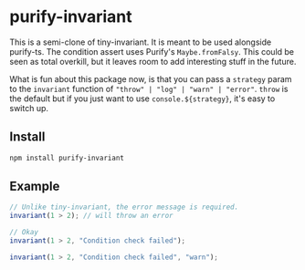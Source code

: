 # purify-invariant

This is a semi-clone of tiny-invariant. It is meant to be used alongside
purify-ts. The condition assert uses Purify's `Maybe.fromFalsy`. This could be
seen as total overkill, but it leaves room to add interesting stuff in the
future.

What is fun about this package now, is that you can pass a `strategy` param to
the `invariant` function of `"throw" | "log" | "warn" | "error"`. `throw` is
the default but if you just want to use `console.${strategy}`, it's easy to
switch up.

## Install

```sh
npm install purify-invariant
```

## Example

```ts
// Unlike tiny-invariant, the error message is required.
invariant(1 > 2); // will throw an error

// Okay
invariant(1 > 2, "Condition check failed");

invariant(1 > 2, "Condition check failed", "warn");
```
